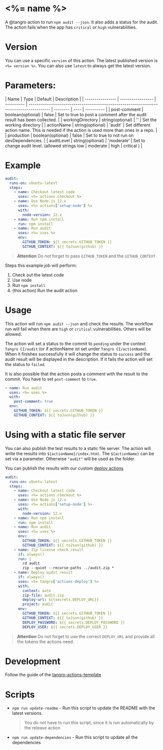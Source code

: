 # <%= name %>

A @tangro action to run `npm audit --json`. It also adds a status for the audit. The action fails when the app has `critical` or `high` vulnerabilities.

# Version

You can use a specific `version` of this action. The latest published version is `<%= version %>`. You can also use `latest` to always get the latest version.

# Parameters:

| Name             | Type              | Default    | Description                                                                               |
| ---------------- | ----------------- | ---------- | ----------------------------------------------------------------------------------------- | -------- | ---- | ---------- |
| post-comment     | boolean(optional) | false      | Set to true to post a comment after the audit result has been collected.                  |
| workingDirectory | string(optional)  | ''         | Set the working directory                                                                 |
| actionName       | string(optional)  | 'audit'    | Set different action name. This is needed if the action is used more than ones in a repo. |
| production       | boolean(optional) | false      | Set to true to not run on devDependencies.                                                |
| auditLevel       | string(optional)  | 'moderate' | Set to change audit level. (allowed strings low                                           | moderate | high | critical ) |

# Example

```yml
audit:
  runs-on: ubuntu-latest
  steps:
    - name: Checkout latest code
      uses: <%= actions.checkout %>
    - name: Use Node.js 12.x
      uses: <%= actions['setup-node'] %>
      with:
        node-version: 12.x
    - name: Run npm install
      run: npm install
    - name: Run audit
      uses: <%= uses %>
      env:
        GITHUB_TOKEN: ${{ secrets.GITHUB_TOKEN }}
        GITHUB_CONTEXT: ${{ toJson(github) }}
```

> **Attention** Do not forget to pass `GITHUB_TOKEN` and the `GITHUB_CONTEXT`

Steps this example job will perform:

1. Check out the latest code
2. Use node
3. Run `npm install`
4. (this action) Run the audit action

# Usage

This action will run `npm audit --json` and check the results. The workflow run will fail when there are `high` or `critical` vulnerabilities. Others will be allowed.

The action will set a status to the commit to `pending` under the context `Tangro CI/audit` (or if actionName ist set under `Tangro CI/actionName`). When it finishes successfully it will change the status to `success` and the audit result will be displayed in the description. If it fails the action will set the status to `failed`.

It is also possible that the action posts a comment with the result to the commit. You have to set `post-comment` to `true`.

```yml
- name: Run audit
  uses: <%= uses %>
  with:
    post-comment: true
  env:
    GITHUB_TOKEN: ${{ secrets.GITHUB_TOKEN }}
    GITHUB_CONTEXT: ${{ toJson(github) }}
```

# Using with a static file server

You can also publish the test results to a static file server. The action will write the results into `${actionName}/index.html`. The `${actionName}` can be set via a parameter. Otherwise `"audit"` will be used as the folder.

You can publish the results with our custom [deploy actions](https://github.com/tangro/actions-deploy)

```yml
audit:
  runs-on: ubuntu-latest
  steps:
    - name: Checkout latest code
      uses: <%= actions.checkout %>
    - name: Use Node.js 12.x
      uses: <%= actions['setup-node'] %>
      with:
        node-version: 12.x
    - name: Run npm install
      run: npm install
    - name: Run audit
      uses: <%= uses %>
      env:
        GITHUB_TOKEN: ${{ secrets.GITHUB_TOKEN }}
        GITHUB_CONTEXT: ${{ toJson(github) }}
    - name: Zip license check result
      if: always()
      run: |
        cd audit
        zip --quiet --recurse-paths ../audit.zip *
    - name: Deploy audit result
      if: always()
      uses: <%= tangro['actions-deploy'] %>
      with:
        context: auto
        zip-file: audit.zip
        deploy-url: ${{secrets.DEPLOY_URL}}
        project: audit
      env:
        GITHUB_TOKEN: ${{ secrets.GITHUB_TOKEN }}
        GITHUB_CONTEXT: ${{ toJson(github) }}
        DEPLOY_PASSWORD: ${{ secrets.DEPLOY_PASSWORD }}
        DEPLOY_USER: ${{ secrets.DEPLOY_USER }}
```

> **Attention** Do not forget to use the correct `DEPLOY_URL` and provide all the tokens the actions need.

# Development

Follow the guide of the [tangro-actions-template](https://github.com/tangro/tangro-actions-template)

# Scripts

- `npm run update-readme` - Run this script to update the README with the latest versions.

  > You do not have to run this script, since it is run automatically by the release action

- `npm run update-dependencies` - Run this script to update all the dependencies
